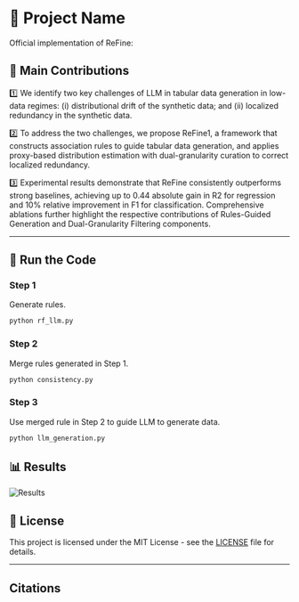 # 🚀 Project Name
Official implementation of ReFine:


## 🌟 Main Contributions

:one: We identify two key challenges of LLM in tabular data generation in low-data regimes: (i) distributional drift of the synthetic data; and (ii) localized redundancy in the synthetic data. 

:two: To address the two challenges, we propose ReFine1, a framework that constructs association rules to guide tabular data generation, and applies proxy-based distribution estimation with dual-granularity curation to correct localized redundancy.

:three: Experimental results demonstrate that ReFine consistently outperforms strong baselines, achieving up to 0.44 absolute gain in R2 for regression and 10% relative improvement in F1 for classification. Comprehensive ablations further highlight the respective contributions of Rules-Guided Generation and Dual-Granularity Filtering components.

---

## 📂 Run the Code

### Step 1
Generate rules.

```bash
python rf_llm.py
```

### Step 2
Merge rules generated in Step 1.

```bash
python consistency.py
```

### Step 3
Use merged rule in Step 2 to guide LLM to generate data.

```bash
python llm_generation.py
```


## 📊 Results
![Results](image.png)


## 📜 License

This project is licensed under the MIT License - see the [LICENSE](LICENSE) file for details.

---

## Citations

